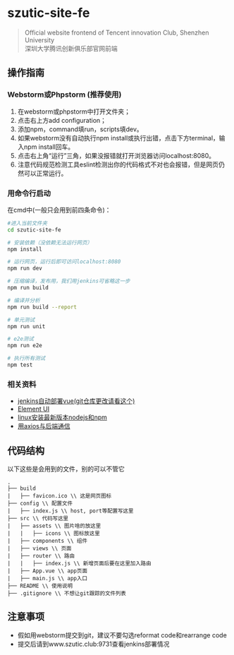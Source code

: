 # szutic-site-fe

> Official website frontend of Tencent innovation Club, Shenzhen University
\
> 深圳大学腾讯创新俱乐部官网前端

## 操作指南

### Webstorm或Phpstorm (推荐使用)
1. 在webstorm或phpstorm中打开文件夹；
2. 点击右上方add configuration；
3. 添加npm，command填run，scripts填dev。
4. 如果webstorm没有自动执行npm install或执行出错，点击下方terminal，输入npm install回车。
5. 点击右上角“运行”三角，如果没报错就打开浏览器访问localhost:8080。
6. 注意代码规范检测工具eslint检测出你的代码格式不对也会报错，但是网页仍然可以正常运行。

### 用命令行启动
在cmd中(一般只会用到前四条命令)：
``` bash
#进入当前文件夹
cd szutic-site-fe

# 安装依赖（没依赖无法运行网页）
npm install

# 运行网页，运行后即可访问localhost:8080
npm run dev

# 压缩编译，发布用，我们用jenkins可省略这一步
npm run build

# 编译并分析
npm run build --report

# 单元测试
npm run unit

# e2e测试
npm run e2e

# 执行所有测试
npm test
```

### 相关资料
- [jenkins自动部署vue(git仓库更改请看这个)](https://www.cnblogs.com/lifefriend/p/10686461.html)
- [Element UI](https://element.eleme.cn/#/zh-CN)
- [linux安装最新版本nodejs和npm](https://github.com/nodesource/distributions#debinstall)
- [用axios与后端通信](https://blog.csdn.net/qq_36752728/article/details/83477968)

## 代码结构

以下这些是会用到的文件，别的可以不管它
```
.
├── build
|	├── favicon.ico \\ 这是网页图标
├── config \\ 配置文件
|	├── index.js \\ host, port等配置写这里
├── src \\ 代码写这里
|	├── assets \\ 图片啥的放这里
|	|	├── icons \\ 图标放这里
|	├── components \\ 组件
|	├── views \\ 页面
|	├── router \\ 路由
|	|	├── index.js \\ 新增页面后要在这里加入路由
|	├── App.vue \\ app页面
|	├── main.js \\ app入口
├── README \\ 使用说明
├── .gitignore \\ 不想让git跟踪的文件列表
```

## 注意事项

- 假如用webstorm提交到git，建议不要勾选reformat code和rearrange code
- 提交后请到www.szutic.club:9731查看jenkins部署情况
